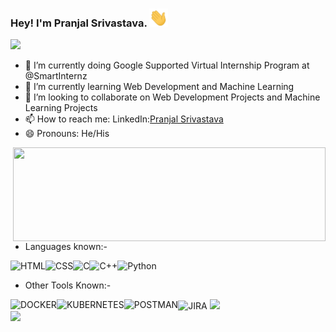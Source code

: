 ### Hey! I'm Pranjal Srivastava. <img src="https://raw.githubusercontent.com/1999AZZAR/1999AZZAR/main/resources/img/waving.gif" width="30px">
<img src="https://camo.githubusercontent.com/4a46eb5058f8143315407c641c2a46eabe7edd2c46f71eff07cd6e49d18ecce0/68747470733a2f2f726561646d652d747970696e672d7376672e6865726f6b756170702e636f6d3f636f6c6f723d3232333441452673697a653d32352663656e7465723d74727565267643656e7465723d747275652677696474683d343530266865696768743d3330266c696e65733d57656c636f6d652b746f2b6d792b70726f66696c652e2e2e3b476c61642b746f2b7365652b796f752b6865726521">

     
     
- 🔭 I’m currently doing Google Supported Virtual Internship Program at @SmartInternz 
- 🌱 I’m currently learning Web Development and Machine Learning 
- 👯 I’m looking to collaborate on Web Development Projects and Machine Learning Projects
- 📫 How to reach me: LinkedIn:[Pranjal Srivastava](https://www.linkedin.com/in/pranjal-srivastava2807)
- 😄 Pronouns: He/His

<img src="https://camo.githubusercontent.com/8d0f36578270a341ecd39d5bc48fed13bf1c3177097f0e801b80783860bd8aec/68747470733a2f2f6d656469612e67697068792e636f6d2f6d656469612f517056554d52554a476f6b667158796661312f67697068792e676966" width=500 height=150 align="right">



- Languages known:- 
<img align="left" alt="HTML" src="https://img.shields.io/badge/html5-%23E34F26.svg?style=for-the-badge&logo=html5&logoColor=white"/>
<img align="left" alt="CSS" src="https://img.shields.io/badge/css3-%231572B6.svg?style=for-the-badge&logo=css3&logoColor=white"/>
<img align="left" alt="C" src="https://img.shields.io/badge/c-%2300599C.svg?style=for-the-badge&logo=c&logoColor=white"/>
<img align="left" alt="C++" src="https://img.shields.io/badge/c++-%2300599C.svg?style=for-the-badge&logo=c%2B%2B&logoColor=white"/>
<img alt="Python" src="https://img.shields.io/badge/python-3670A0?style=for-the-badge&logo=python&logoColor=ffdd54"/>


- Other Tools Known:-
<img align="left" alt="DOCKER" src="https://img.shields.io/badge/docker-%230db7ed.svg?style=for-the-badge&logo=docker&logoColor=white"/>
<img align="left" alt="KUBERNETES" src="https://img.shields.io/badge/kubernetes-%23326ce5.svg?style=for-the-badge&logo=kubernetes&logoColor=white"/>
<img align="left" alt="POSTMAN" src="https://img.shields.io/badge/Postman-FF6C37?style=for-the-badge&logo=postman&logoColor=white"/>
<img alt="JIRA" src="https://img.shields.io/badge/jira-%230A0FFF.svg?style=for-the-badge&logo=jira&logoColor=white"/>




<img align="left" width=47% src="https://github-readme-stats.vercel.app/api?username=Pranjal2870&&show_icons=true&title_color=c04000&icon_color=ffa500&text_color=fed8b1&bg_color=151515">
<img src="https://github-readme-stats.vercel.app/api/top-langs/?username=Pranjal2870&layout=compact%20/">


